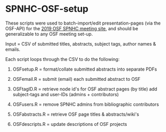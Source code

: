 # SPNHC-OSF-setup

These scripts were used to batch-import/edit presentation-pages (via the OSF-API) for the [2019 OSF SPNHC meeting site](https://osf.io/view/SPNHC2019), and should be generalizable to any OSF meeting set-up. 

Input = CSV of submitted titles, abstracts, subject tags, author names & emails.

Each script loops through the CSV to do the following:

1. OSFsetup.R = format/collate submitted abstracts into separate PDFs
2. OSFemail.R = submit (email) each submitted abstract to OSF
3. OSFtagID.R = retrieve node id's for OSF abstract pages (by title) add subject-tags and user-IDs (admins + contributors)
4. OSFusers.R = remove SPNHC admins from bibliographic contributors

5. OSFabstracts.R = retrieve OSF page titles & abstracts/wiki's
6. OSFdescripts.R = update descriptions of OSF projects
